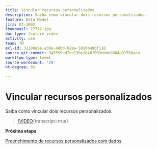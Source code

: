 ```yaml
---
title: Vincular recursos personalizados
description: Saiba como vincular dois recursos personalizados.
feature: Data Model
jira: KT-3002
thumbnail: 27712.jpg
doc-type: feature video
activity: use
team: TM
exl-id: 32100e9e-a38e-40bd-b2ee-5816b496f118
source-git-commit: 943599bd7ce139ef846f093ebda9084a91550aca
workflow-type: tm+mt
source-wordcount: '29'
ht-degree: 6%

---
```


# Vincular recursos personalizados

Saiba como vincular dois recursos personalizados.

>[!VIDEO](https://video.tv.adobe.com/v/27712?learn=on){transcript=true}

**Próxima etapa**

[Preenchimento de recursos personalizados com dados](./populate-custom-resources-with-data.md)
